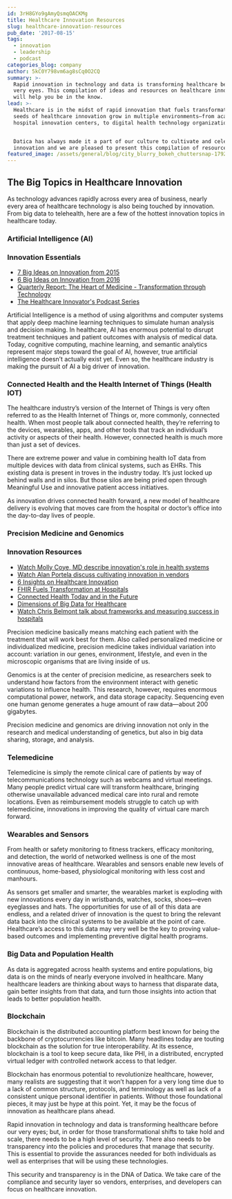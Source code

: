 ```yaml
---
id: 3rH8GYo9gAmyQsmqOACKMg
title: Healthcare Innovation Resources
slug: healthcare-innovation-resources
pub_date: '2017-08-15'
tags:
  - innovation
  - leadership
  - podcast
categories_blog: company
author: 5kC0Y798vm6ag8sCq0O2CQ
summary: >-
  Rapid innovation in technology and data is transforming healthcare before our
  very eyes. This compilation of ideas and resources on healthcare innovation
  will help you be in the know.
lead: >-
  Healthcare is in the midst of rapid innovation that fuels transformation. The
  seeds of healthcare innovation grow in multiple environments—from academia and
  hospital innovation centers, to digital health technology organizations. 


  Datica has always made it a part of our culture to cultivate and celebrate
  innovation and we are pleased to present this compilation of resources.
featured_image: /assets/general/blog/city_blurry_bokeh_chuttersnap-179223.jpg
---
```

## The Big Topics in Healthcare Innovation
As technology advances rapidly across every area of business, nearly every area of healthcare technology is also being touched by innovation. From big data to telehealth, here are a few of the hottest innovation topics in healthcare today.

### Artificial Intelligence (AI)

<div class="callout drop discover--body-callout float-right-on-medium" markdown="1">

### Innovation Essentials
* [7 Big Ideas on Innovation from 2015](https://datica.com/innovation/2015/)
* [6 Big Ideas on Innovation from 2016](https://datica.com/innovation/2016/)
* [Quarterly Report: The Heart of Medicine - Transformation through Technology](https://datica.com/innovation/heart-of-medicine-report-spring-2017/)
* [The Healthcare Innovator's Podcast Series](https://datica.com/innovation/)

</div>

Artificial Intelligence is a method of using algorithms and computer systems that apply deep machine learning techniques to simulate human analysis and decision making. In healthcare, AI has enormous potential to disrupt treatment techniques and patient outcomes with analysis of medical data. Today, cognitive computing, machine learning, and semantic analytics represent major steps toward the goal of AI, however, true artificial intelligence doesn’t actually exist yet. Even so, the healthcare industry is making the pursuit of AI a big driver of innovation. 
 
### Connected Health and the Health Internet of Things (Health IOT)
The healthcare industry’s version of the Internet of Things is very often referred to as the Health Internet of Things or, more commonly, connected health. When most people talk about connected health, they’re referring to the devices, wearables, apps, and other tools that track an individual’s activity or aspects of their health. However, connected health is much more than just a set of devices. 

There are extreme power and value in combining health IoT data from multiple devices with data from clinical systems, such as EHRs. This existing data is present in troves in the industry today. It’s just locked up behind walls and in silos. But those silos are being pried open through Meaningful Use and innovative patient access initiatives.

As innovation drives connected health forward, a new model of healthcare delivery is evolving that moves care from the hospital or doctor’s office into the day-to-day lives of people. 

### Precision Medicine and Genomics

<div class="callout drop discover--body-callout float-right-on-medium" markdown="1">

### Innovation Resources
* [Watch Molly Coye, MD describe innovation's role in health systems](https://datica.com/innovation/molly-coye-md/)
* [Watch Alan Portela discuss cultivating innovation in vendors](https://datica.com/innovation/alan-portela/)
* [6 Insights on Healthcare Innovation](https://datica.com/blog/6-insights-on-healthcare-innovation/)
* [FHIR Fuels Transformation at Hospitals](https://datica.com/blog/fhir-fuels-transformation-at-hospitals/)
* [Connected Health Today and in the Future](https://datica.com/blog/connected-health-today-and-in-the-future/)
* [Dimensions of Big Data for Healthcare](https://datica.com/blog/dimensions-of-big-data-for-healthcare/)
* [Watch Chris Belmont talk about frameworks and measuring success in hospitals](https://datica.com/innovation/chris-belmont/)

</div>

Precision medicine basically means matching each patient with the treatment that will work best for them. Also called personalized medicine or individualized medicine, precision medicine takes individual variation into account: variation in our genes, environment, lifestyle, and even in the microscopic organisms that are living inside of us.  

Genomics is at the center of precision medicine, as researchers seek to understand how factors from the environment interact with genetic variations to influence health. This research, however, requires enormous computational power, network, and data storage capacity. Sequencing even one human genome generates a huge amount of raw data—about 200 gigabytes. 

Precision medicine and genomics are driving innovation not only in the research and medical understanding of genetics, but also in big data sharing, storage, and analysis. 

### Telemedicine
Telemedicine is simply the remote clinical care of patients by way of telecommunications technology such as webcams and virtual meetings. Many people predict virtual care will transform healthcare, bringing otherwise unavailable advanced medical care into rural and remote locations. Even as reimbursement models struggle to catch up with telemedicine, innovations in improving the quality of virtual care march forward.

### Wearables and Sensors
From health or safety monitoring to fitness trackers, efficacy monitoring, and detection, the world of networked wellness is one of the most innovative areas of healthcare. Wearables and sensors enable new levels of continuous, home-based, physiological monitoring with less cost and manhours.  

As sensors get smaller and smarter, the wearables market is exploding with new innovations every day in wristbands, watches, socks, shoes—even eyeglasses and hats. The opportunities for use of all of this data are endless, and a related driver of innovation is the quest to bring the relevant data back into the clinical systems to be available at the point of care. Healthcare’s access to this data may very well be the key to proving value-based outcomes and implementing preventive digital health programs.

### Big Data and Population Health
As data is aggregated across health systems and entire populations, big data is on the minds of nearly everyone involved in healthcare. Many healthcare leaders are thinking about ways to harness that disparate data, gain better insights from that data, and turn those insights into action that leads to better population health.

### Blockchain
Blockchain is the distributed accounting platform best known for being the backbone of cryptocurrencies like bitcoin. Many headlines today are touting blockchain as the solution for true interoperability. At its essence, blockchain is a tool to keep secure data, like PHI, in a distributed, encrypted virtual ledger with controlled network access to that ledger. 

Blockchain has enormous potential to revolutionize healthcare, however, many realists are suggesting that it won’t happen for a very long time due to a lack of common structure, protocols, and terminology as well as lack of a consistent unique personal identifier in patients. Without those foundational pieces, it may just be hype at this point. Yet, it may be the focus of innovation as healthcare plans ahead. 


Rapid innovation in technology and data is transforming healthcare before our very eyes; but, in order for those transformational shifts to take hold and scale, there needs to be a high level of security. There also needs to be transparency into the policies and procedures that manage that security. This is essential to provide the assurances needed for both individuals as well as enterprises that will be using these technologies.

This security and transparency is in the DNA of Datica. We take care of the compliance and security layer so vendors, enterprises, and developers can focus on healthcare innovation.
  